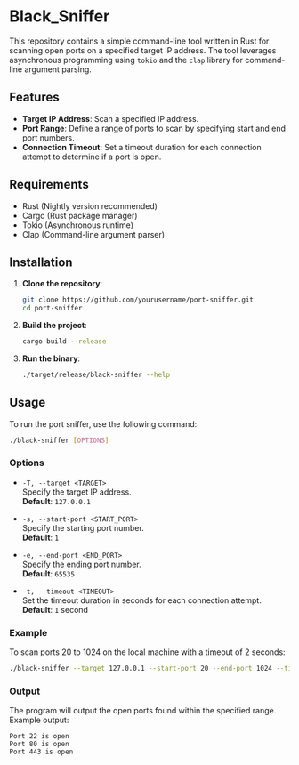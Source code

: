 # Black_Sniffer

This repository contains a simple command-line tool written in Rust for scanning open ports on a specified target IP address. The tool leverages asynchronous programming using `tokio` and the `clap` library for command-line argument parsing.

## Features

- **Target IP Address**: Scan a specified IP address.
- **Port Range**: Define a range of ports to scan by specifying start and end port numbers.
- **Connection Timeout**: Set a timeout duration for each connection attempt to determine if a port is open.

## Requirements

- Rust (Nightly version recommended)
- Cargo (Rust package manager)
- Tokio (Asynchronous runtime)
- Clap (Command-line argument parser)

## Installation

1. **Clone the repository**:
   ```bash
   git clone https://github.com/yourusername/port-sniffer.git
   cd port-sniffer
   ```
   
2. **Build the project**:
   ```bash
   cargo build --release
   ```
   
3. **Run the binary**:
   ```bash
   ./target/release/black-sniffer --help
   ```
   
## Usage

   To run the port sniffer, use the following command:

   ```bash
   ./black-sniffer [OPTIONS]
   ```
### Options

- `-T, --target <TARGET>`  
  Specify the target IP address.  
  **Default**: `127.0.0.1`

- `-s, --start-port <START_PORT>`  
  Specify the starting port number.  
  **Default**: `1`

- `-e, --end-port <END_PORT>`  
  Specify the ending port number.  
  **Default**: `65535`

- `-t, --timeout <TIMEOUT>`  
  Set the timeout duration in seconds for each connection attempt.  
  **Default**: `1` second

### Example

To scan ports 20 to 1024 on the local machine with a timeout of 2 seconds:

```bash
./black-sniffer --target 127.0.0.1 --start-port 20 --end-port 1024 --timeout 2

```
### Output

The program will output the open ports found within the specified range. Example output:
```
Port 22 is open
Port 80 is open
Port 443 is open

